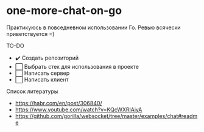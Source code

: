 # one-more-chat-on-go
Практикуюсь в повседневном использовании Го. Ревью всячески приветствуется =)

TO-DO
* ✔️ Создать репозиторий
* ⬜ Выбрать стек для использования в проекте
* ⬜ Написать сервер
* ⬜ Написать клиент

Список литературы
* https://habr.com/en/post/306840/
* https://www.youtube.com/watch?v=KQcWXRlAiyA
* https://github.com/gorilla/websocket/tree/master/examples/chat#readme
